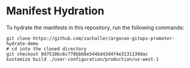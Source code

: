 # Manifest Hydration

To hydrate the manifests in this repository, run the following commands:

```shell
git clone https://github.com/zachaller/argocon-gitops-promoter-hydrate-demo
# cd into the cloned directory
git checkout 9d7510bc6c770bbb8e544bd43d4f4e3131139dac
kustomize build ./user-configuration/production/us-west-1
```
